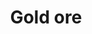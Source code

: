 ---
layout: item
title: Gold ore
item-id: 444
datatable: true
id: 444
name: "Gold ore"
monsters:
  - id: 2005
    name: "Lesser demon"
    combat_level: 82
    wiki_url: "https://oldschool.runescape.wiki/w/Lesser_demon#Level_82"
    drops:
      - quantity: "1"
        noted: false
        rarity: 0.015625
      - quantity: "5"
        noted: true
        rarity: 0.015625
    image: "https://oldschool.runescape.wiki/images/6/6d/Lesser_demon.png?65f08"
  - id: 2025
    name: "Greater demon"
    combat_level: 92
    wiki_url: "https://oldschool.runescape.wiki/w/Greater_demon#Level_92"
    drops:
      - quantity: "10"
        noted: true
        rarity: 0.0078125
    image: "https://oldschool.runescape.wiki/images/5/56/Greater_demon.png?f293e"
---